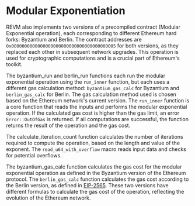 # Modular Exponentiation

REVM also implements two versions of a precompiled contract (Modular Exponential operation), each corresponding to different Ethereum hard forks: Byzantium and Berlin. The contract addresses are `0x0000000000000000000000000000000000000005` for both versions, as they replaced each other in subsequent network upgrades. This operation is used for cryptographic computations and is a crucial part of Ethereum's toolkit.

The byzantium_run and berlin_run functions each run the modular exponential operation using the `run_inner` function, but each uses a different gas calculation method: `byzantium_gas_calc` for Byzantium and `berlin_gas_calc` for Berlin. The gas calculation method used is chosen based on the Ethereum network's current version. The `run_inner` function is a core function that reads the inputs and performs the modular exponential operation. If the calculated gas cost is higher than the gas limit, an error `Error::OutOfGas` is returned. If all computations are successful, the function returns the result of the operation and the gas cost.

The calculate_iteration_count function calculates the number of iterations required to compute the operation, based on the length and value of the exponent. The `read_u64_with_overflow` macro reads input data and checks for potential overflows.

The byzantium_gas_calc function calculates the gas cost for the modular exponential operation as defined in the Byzantium version of the Ethereum protocol. The `berlin_gas_calc` function calculates the gas cost according to the Berlin version, as defined in [EIP-2565](https://eips.ethereum.org/EIPS/eip-2565). These two versions have different formulas to calculate the gas cost of the operation, reflecting the evolution of the Ethereum network.
